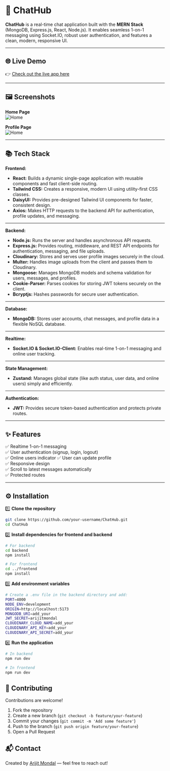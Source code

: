 # 🚀 ChatHub

**ChatHub** is a real-time chat application built with the **MERN Stack** (MongoDB, Express.js, React, Node.js). It enables seamless 1-on-1 messaging using Socket.IO, robust user authentication, and features a clean, modern, responsive UI.

---

## 🌐 Live Demo

👉 [Check out the live app here](https://your-live-demo-link.com)

---

## 🖼️ Screenshots

**Home Page**  
![Home](./frontend/public/screenshots/Home.png)

**Profile Page**  
![Home](./frontend/public/screenshots/profile.png)

---

## 📚 Tech Stack

**Frontend:**

- **React:** Builds a dynamic single-page application with reusable components and fast client-side routing.
- **Tailwind CSS:** Creates a responsive, modern UI using utility-first CSS classes.
- **DaisyUI:** Provides pre-designed Tailwind UI components for faster, consistent design.
- **Axios:** Makes HTTP requests to the backend API for authentication, profile updates, and messaging.

---

**Backend:**

- **Node.js:** Runs the server and handles asynchronous API requests.
- **Express.js:** Provides routing, middleware, and REST API endpoints for authentication, messaging, and file uploads.
- **Cloudinary:** Stores and serves user profile images securely in the cloud.
- **Multer:** Handles image uploads from the client and passes them to Cloudinary.
- **Mongoose:** Manages MongoDB models and schema validation for users, messages, and profiles.
- **Cookie-Parser:** Parses cookies for storing JWT tokens securely on the client.
- **Bcryptjs:** Hashes passwords for secure user authentication.

---

**Database:**

- **MongoDB:** Stores user accounts, chat messages, and profile data in a flexible NoSQL database.

---

**Realtime:**

- **Socket.IO & Socket.IO-Client:** Enables real-time 1-on-1 messaging and online user tracking.

---

**State Management:**

- **Zustand:** Manages global state (like auth status, user data, and online users) simply and efficiently.

---

**Authentication:**

- **JWT:** Provides secure token-based authentication and protects private routes.

---

## ✨ Features

✅ Realtime 1-on-1 messaging  
✅ User authentication (signup, login, logout)  
✅ Online users indicator
✅ User can update profile  
✅ Responsive design  
✅ Scroll to latest messages automatically  
✅ Protected routes

---

## ⚙️ Installation

1️⃣ **Clone the repository**

```bash
git clone https://github.com/your-username/ChatHub.git
cd ChatHub
```

2️⃣ **Install dependencies for frontend and backend**

```bash
# For backend
cd backend
npm install

# For frontend
cd ../frontend
npm install

```

3️⃣ **Add environment variables**

```bash
# Create a .env file in the backend directory and add:
PORT=4000
NODE_ENV=development
ORIGIN=http://localhost:5173
MONGODB_URI=add_your
JWT_SECRET=arijitmondal
CLOUDINARY_CLOUD_NAME=add_your
CLOUDINARY_API_KEY=add_your
CLOUDINARY_API_SECRET=add_your
```

4️⃣ **Run the application**

```bash
# In backend
npm run dev

# In frontend
npm run dev
```

## 🤝 Contributing

Contributions are welcome!

1. Fork the repository
2. Create a new branch (`git checkout -b feature/your-feature`)
3. Commit your changes (`git commit -m 'Add some feature'`)
4. Push to the branch (`git push origin feature/your-feature`)
5. Open a Pull Request

## 📬 Contact

Created by [Arijit Mondal](https://github.com/your-username) — feel free to reach out!

